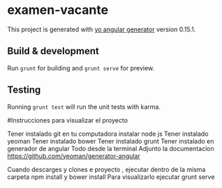 # examen-vacante

This project is generated with [yo angular generator](https://github.com/yeoman/generator-angular)
version 0.15.1.

## Build & development

Run `grunt` for building and `grunt serve` for preview.

## Testing

Running `grunt test` will run the unit tests with karma.

#Instrucciones para visualizar el proyecto

Tener instalado git en tu computadora
instalar node js
Tener instalado yeoman 
Tener instalado bower
Tener instalado grunt 
Tener instalado en generador de angular
Todo desde la terminal 
Adjunto la documentacion 
https://github.com/yeoman/generator-angular

Cuando descarges y clones e proyecto , ejecutar dentro de la misma carpeta
npm install  y bower install
Para visualizarlo ejecutar grunt serve